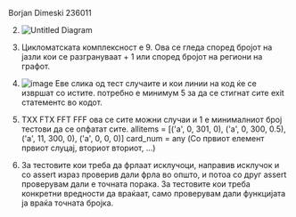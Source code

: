 Borjan Dimeski 236011

2. ![Untitled Diagram](https://github.com/user-attachments/assets/dc9118c1-e93c-4639-9867-4f7de90cf567)

3. Цикломатската комплексност е 9. Ова се гледа според бројот на јазли кои се разгрануваат + 1 или според бројот на региони на графот.

4. ![image](https://github.com/user-attachments/assets/e44ab71f-2713-41d0-9184-49d71a4489cd)
Еве слика од тест случаите и кои линии на код ќе се извршат со истите.
потребно е минимум 5 за да се стигнат сите exit статементс во кодот.

5. TXX FTX FFT FFF ова се сите можни случаи и 1 е минималниот број тестови да се опфатат сите.
allitems = [('a', 0, 301, 0), ('a', 0, 300, 0.5), ('a', 11, 300, 0), ('a', 0, 0, 0)] card_num = any
(Со првиот елемент првиот слуцај, вториот вториот, ...)

6. За тестовите кои треба да фрлаат исклучоци, направив исклучок и со assert израз проверив дали фрла во општо, и потоа со друг assert проверувам дали е точната порака. За тестовите кои треба конкретни вредности да враќаат, само проверувам дали функцијата ја враќа точната бројка.
